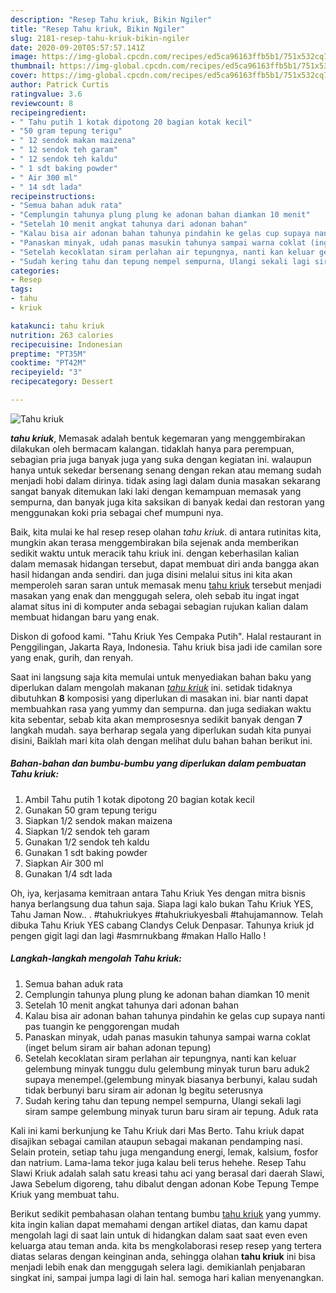 ```yaml
---
description: "Resep Tahu kriuk, Bikin Ngiler"
title: "Resep Tahu kriuk, Bikin Ngiler"
slug: 2181-resep-tahu-kriuk-bikin-ngiler
date: 2020-09-20T05:57:57.141Z
image: https://img-global.cpcdn.com/recipes/ed5ca96163ffb5b1/751x532cq70/tahu-kriuk-foto-resep-utama.jpg
thumbnail: https://img-global.cpcdn.com/recipes/ed5ca96163ffb5b1/751x532cq70/tahu-kriuk-foto-resep-utama.jpg
cover: https://img-global.cpcdn.com/recipes/ed5ca96163ffb5b1/751x532cq70/tahu-kriuk-foto-resep-utama.jpg
author: Patrick Curtis
ratingvalue: 3.6
reviewcount: 8
recipeingredient:
- " Tahu putih 1 kotak dipotong 20 bagian kotak kecil"
- "50 gram tepung terigu"
- " 12 sendok makan maizena"
- " 12 sendok teh garam"
- " 12 sendok teh kaldu"
- " 1 sdt baking powder"
- " Air 300 ml"
- " 14 sdt lada"
recipeinstructions:
- "Semua bahan aduk rata"
- "Cemplungin tahunya plung plung ke adonan bahan diamkan 10 menit"
- "Setelah 10 menit angkat tahunya dari adonan bahan"
- "Kalau bisa air adonan bahan tahunya pindahin ke gelas cup supaya nanti pas tuangin ke penggorengan mudah"
- "Panaskan minyak, udah panas masukin tahunya sampai warna coklat (inget belum siram air bahan adonan tepung)"
- "Setelah kecoklatan siram perlahan air tepungnya, nanti kan keluar gelembung minyak tunggu dulu gelembung minyak turun baru aduk2 supaya menempel.(gelembung minyak biasanya berbunyi, kalau sudah tidak berbunyi baru siram air adonan lg begitu seterusnya"
- "Sudah kering tahu dan tepung nempel sempurna, Ulangi sekali lagi siram sampe gelembung minyak turun baru siram air tepung. Aduk rata"
categories:
- Resep
tags:
- tahu
- kriuk

katakunci: tahu kriuk 
nutrition: 263 calories
recipecuisine: Indonesian
preptime: "PT35M"
cooktime: "PT42M"
recipeyield: "3"
recipecategory: Dessert

---
```



![Tahu kriuk](https://img-global.cpcdn.com/recipes/ed5ca96163ffb5b1/751x532cq70/tahu-kriuk-foto-resep-utama.jpg)

<b><i>tahu kriuk</i></b>, Memasak adalah bentuk kegemaran yang menggembirakan dilakukan oleh bermacam kalangan. tidaklah hanya para perempuan, sebagian pria juga banyak juga yang suka dengan kegiatan ini. walaupun hanya untuk sekedar bersenang senang dengan rekan atau memang sudah menjadi hobi dalam dirinya. tidak asing lagi dalam dunia masakan sekarang sangat banyak ditemukan laki laki dengan kemampuan memasak yang sempurna, dan banyak juga kita saksikan di banyak kedai dan restoran yang menggunakan koki pria sebagai chef mumpuni nya.

Baik, kita mulai ke hal resep resep olahan <i>tahu kriuk</i>. di antara rutinitas kita, mungkin akan terasa menggembirakan bila sejenak anda memberikan sedikit waktu untuk meracik tahu kriuk ini. dengan keberhasilan kalian dalam memasak hidangan tersebut, dapat membuat diri anda bangga akan hasil hidangan anda sendiri. dan juga disini melalui situs ini kita akan memperoleh saran saran untuk memasak menu <u>tahu kriuk</u> tersebut menjadi masakan yang enak dan menggugah selera, oleh sebab itu ingat ingat alamat situs ini di komputer anda sebagai sebagian rujukan kalian dalam membuat hidangan baru yang enak.

Diskon di gofood kami. &#34;Tahu Kriuk Yes Cempaka Putih&#34;. Halal restaurant in Penggilingan, Jakarta Raya, Indonesia. Tahu kriuk bisa jadi ide camilan sore yang enak, gurih, dan renyah.


Saat ini langsung saja kita memulai untuk menyediakan bahan baku yang diperlukan dalam mengolah makanan <u><i>tahu kriuk</i></u> ini. setidak tidaknya dibutuhkan <b>8</b> komposisi yang diperlukan di masakan ini. biar nanti dapat membuahkan rasa yang yummy dan sempurna. dan juga sediakan waktu kita sebentar, sebab kita akan memprosesnya sedikit banyak dengan <b>7</b> langkah mudah. saya berharap segala yang diperlukan sudah kita punyai disini, Baiklah mari kita olah dengan melihat dulu bahan bahan berikut ini.

<!--inarticleads1-->

##### Bahan-bahan dan bumbu-bumbu yang diperlukan dalam pembuatan Tahu kriuk:

1. Ambil  Tahu putih 1 kotak dipotong 20 bagian kotak kecil
1. Gunakan 50 gram tepung terigu
1. Siapkan  1/2 sendok makan maizena
1. Siapkan  1/2 sendok teh garam
1. Gunakan  1/2 sendok teh kaldu
1. Gunakan  1 sdt baking powder
1. Siapkan  Air 300 ml
1. Gunakan  1/4 sdt lada


Oh, iya, kerjasama kemitraan antara Tahu Kriuk Yes dengan mitra bisnis hanya berlangsung dua tahun saja. Siapa lagi kalo bukan Tahu Kriuk YES, Tahu Jaman Now.. . #tahukriukyes #tahukriukyesbali #tahujamannow. Telah dibuka Tahu Kriuk YES cabang Clandys Celuk Denpasar. Tahunya kriuk jd pengen gigit lagi dan lagi #asmrnukbang #makan Hallo Hallo ! 

<!--inarticleads2-->

##### Langkah-langkah mengolah Tahu kriuk:

1. Semua bahan aduk rata
1. Cemplungin tahunya plung plung ke adonan bahan diamkan 10 menit
1. Setelah 10 menit angkat tahunya dari adonan bahan
1. Kalau bisa air adonan bahan tahunya pindahin ke gelas cup supaya nanti pas tuangin ke penggorengan mudah
1. Panaskan minyak, udah panas masukin tahunya sampai warna coklat (inget belum siram air bahan adonan tepung)
1. Setelah kecoklatan siram perlahan air tepungnya, nanti kan keluar gelembung minyak tunggu dulu gelembung minyak turun baru aduk2 supaya menempel.(gelembung minyak biasanya berbunyi, kalau sudah tidak berbunyi baru siram air adonan lg begitu seterusnya
1. Sudah kering tahu dan tepung nempel sempurna, Ulangi sekali lagi siram sampe gelembung minyak turun baru siram air tepung. Aduk rata


Kali ini kami berkunjung ke Tahu Kriuk dari Mas Berto. Tahu kriuk dapat disajikan sebagai camilan ataupun sebagai makanan pendamping nasi. Selain protein, setiap tahu juga mengandung energi, lemak, kalsium, fosfor dan natrium. Lama-lama tekor juga kalau beli terus hehehe. Resep Tahu Slawi Kriuk adalah salah satu kreasi tahu aci yang berasal dari daerah Slawi, Jawa Sebelum digoreng, tahu dibalut dengan adonan Kobe Tepung Tempe Kriuk yang membuat tahu. 

Berikut sedikit pembahasan olahan tentang bumbu <u>tahu kriuk</u> yang yummy. kita ingin kalian dapat memahami dengan artikel diatas, dan kamu dapat mengolah lagi di saat lain untuk di hidangkan dalam saat saat even even keluarga atau teman anda. kita bs mengkolaborasi resep resep yang tertera diatas selaras dengan keinginan anda, sehingga olahan <b>tahu kriuk</b> ini bisa menjadi lebih enak dan menggugah selera lagi. demikianlah penjabaran singkat ini, sampai jumpa lagi di lain hal. semoga hari kalian menyenangkan.
